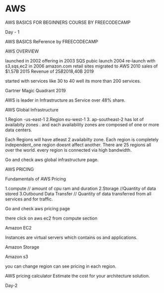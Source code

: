 # AWS
AWS BASICS FOR BEGINNERS COURSE BY FREECODECAMP

Day - 1

AWS BASICS ReFerence by FREECODECAMP

AWS OVERVIEW

launched in 2002
offering in 2003
SQS pubic launch 2004
re-launch with s3,sqs,ec2 in 2006
amazon.com retail sites migrated to AWS 2010
sales of $1.57B 2015
Revenue of $25B 2018,$40B 2019

started with services like 30 to 40 well its more than 200 services.

Gartner Magic Quadrant 2019

AWS is leader in Infrastructure as Service over 48% share.

AWS Global Infrastructure

1.Region -us-east-1 2.Region eu-west-1 3. ap-southeast-2
   has lot of availabity zones . and each availability zones are composed of one or more data centers.

Each Regions will have atleast 2 availabilty zone.
Each region is completely independent,,one region doesnt affect another.
There are 25 regions all over the world.
every region is connected via high bandwidth.

Go and check aws global infrastructure page.

AWS PRICING

Fundamentals of AWS Pricing

1.compute  // amount of cpu ram and duration
2.Storage  //Quantity of data stored
3.Outbound Data Transfer  // Quantity of data transferred from all services and for traffic.

Go and check aws pricing page

there click on aws ec2 from compute section

Amazon EC2

Instances are virtual servers which contains os and applications.

Amazon Storage

Amazon s3

you can change region can see pricing in each region.

AWS pricing calculator
Estimate the cost for your architecture solution.



Day-2



